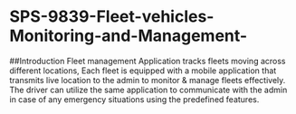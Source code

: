 # SPS-9839-Fleet-vehicles-Monitoring-and-Management-

##Introduction
Fleet management Application tracks fleets moving across different locations, Each fleet is equipped with a mobile application that transmits live location to the admin to monitor & manage fleets effectively. The driver can utilize the same application to communicate with the admin in case of any emergency situations using the predefined features.

